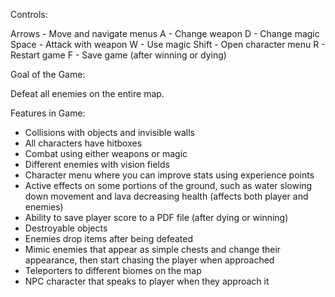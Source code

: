 Controls:


Arrows - Move and navigate menus
A - Change weapon
D - Change magic
Space - Attack with weapon
W - Use magic
Shift - Open character menu
R - Restart game
F - Save game (after winning or dying)




Goal of the Game:


Defeat all enemies on the entire map.




Features in Game:


- Collisions with objects and invisible walls
- All characters have hitboxes
- Combat using either weapons or magic
- Different enemies with vision fields
- Character menu where you can improve stats using experience points
- Active effects on some portions of the ground, such as water slowing down movement and lava decreasing health (affects both player and enemies)
- Ability to save player score to a PDF file (after dying or winning)
- Destroyable objects
- Enemies drop items after being defeated
- Mimic enemies that appear as simple chests and change their appearance, then start chasing the player when approached
- Teleporters to different biomes on the map
- NPC character that speaks to player when they approach it

